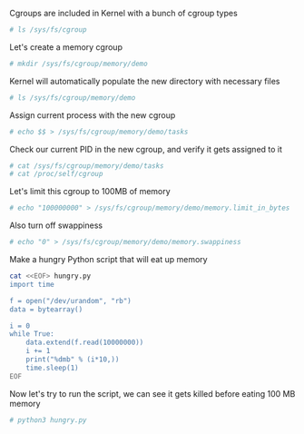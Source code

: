 Cgroups are included in Kernel with a bunch of cgroup types
```sh
# ls /sys/fs/cgroup
```

Let's create a memory cgroup
```sh
# mkdir /sys/fs/cgroup/memory/demo
```

Kernel will automatically populate the new directory with necessary files
```sh
# ls /sys/fs/cgroup/memory/demo
```

Assign current process with the new cgroup
```sh
# echo $$ > /sys/fs/cgroup/memory/demo/tasks
```

Check our current PID in the new cgroup, and verify it gets assigned to it
```sh
# cat /sys/fs/cgroup/memory/demo/tasks
# cat /proc/self/cgroup
```

Let's limit this cgroup to 100MB of memory
```sh
# echo "100000000" > /sys/fs/cgroup/memory/demo/memory.limit_in_bytes
```

Also turn off swappiness
```sh
# echo "0" > /sys/fs/cgroup/memory/demo/memory.swappiness
```

Make a hungry Python script that will eat up memory
```sh
cat <<EOF> hungry.py
import time

f = open("/dev/urandom", "rb")
data = bytearray()

i = 0
while True:
    data.extend(f.read(10000000))
    i += 1
    print("%dmb" % (i*10,))
    time.sleep(1)
EOF
```

Now let's try to run the script, we can see it gets killed before eating 100 MB memory
```sh
# python3 hungry.py
```
